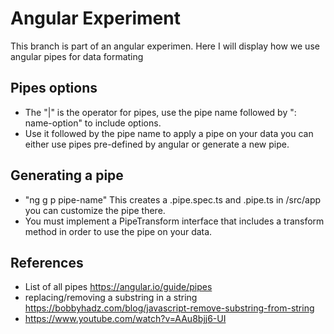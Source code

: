 # Angular Experiment

This branch is part of an angular experimen. Here I will display how we use angular pipes for data formating
## Pipes options
* The "|" is the operator for pipes, use the pipe name followed by ": name-option" to include options.
* Use it followed by the pipe name to apply a pipe on your data you can either use pipes pre-defined by angular or generate a new pipe.

## Generating a pipe
* "ng g p pipe-name" This creates a .pipe.spec.ts and .pipe.ts in /src/app you can customize the pipe there.
* You must implement a PipeTransform interface that includes a transform method in order to use the pipe on your data.

## References
* List of all pipes https://angular.io/guide/pipes
* replacing/removing a substring in a string https://bobbyhadz.com/blog/javascript-remove-substring-from-string
* https://www.youtube.com/watch?v=AAu8bjj6-UI
